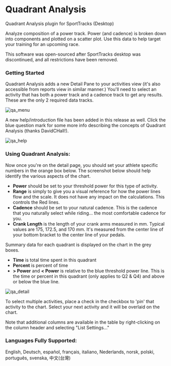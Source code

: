 # Quadrant Analysis
Quadrant Analysis plugin for SportTracks (Desktop)

Analyze composition of a power track.  Power (and cadence) is broken down into components and plotted on a scatter plot.  Use this data to help target your training for an upcoming race.

This software was open-sourced after SportTracks desktop was discontinued, and all restrictions have been removed.

### Getting Started
Quadrant Analysis adds a new Detail Pane to your activities view (it's also accessible from reports view in similar manner.)  You'll need to select an activity that has both a power track and a cadence track to get any results.  These are the only 2 required data tracks.

![qa_menu](https://mechgt.com/st/images/qa_menu.png)

A new help/introduction file has been added in this release as well.  Click the blue question mark for some more info describing the concepts of Quadrant Analysis (thanks DavidCHall!).

![qa_help](https://mechgt.com/st/images/qa_helpbtn.png)

### Using Quadrant Analysis:
Now once you're on the detail page, you should set your athlete specific numbers in the orange box below.  The screenshot below should help identify the various aspects of the chart.

* **Power** should be set to your threshold power for this type of activity.
* **Range** is simply to give you a visual reference for how the power lines flow and the scale.  It does not have any impact on the calculations.  This controls the Red lines.
* **Cadence** should be set to your natural cadence.  This is the cadence that you naturally select while riding... the most comfortable cadence for you.
* **Crank Length** is the length of your crank arms measured in mm.  Typical values are 175, 172.5, and 170 mm.  It's measured from the center line of your bottom bracket to the center line of your pedals.

Summary data for each quadrant is displayed on the chart in the grey boxes.

* **Time** is total time spent in this quadrant
* **Percent** is percent of time
* **> Power** and **< Power** is relative to the blue threshold power line.  This is the time or percent in this quadrant (only applies to Q2 & Q4) and above or below the blue line.

![qa_detail](https://mechgt.com/st/images/qa_detail.png)

To select multiple activities, place a check in the checkbox to 'pin' that activity to the chart.  Select your next activity and it will be overlaid on the chart.

Note that additional columns are available in the table by right-clicking on the column header and selecting "List Settings..."

### Languages Fully Supported:
English, Deutsch, español, français, italiano, Nederlands, norsk, polski, português, svenska, 中文(台灣) 